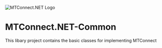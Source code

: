 ![MTConnect.NET Logo](https://raw.githubusercontent.com/TrakHound/MTConnect.NET/dev/img/mtconnect-net-03-md.png) 

# MTConnect.NET-Common
This libary project contains the basic classes for implementing MTConnect

